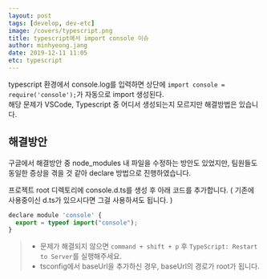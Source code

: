 ```yaml
---
layout: post
tags: [develop, dev-etc]
image: /covers/typescript.png
title: typescript에서 import console 이슈
author: minhyeong.jang
date: 2019-12-11 11:05
etc: typescript
---
```


typescript 환경에서 console.log를 입력하면 상단에 `import console = require('console');`가 자동으로 import 생성된다.  
해당 문제가 VSCode, Typescript 중 어디서 생성되는지 모르지만 해결방법은 있습니다.

## 해결방안

구글에서 해결방안 중 node_modules 내 파일을 수정하는 방안도 있었지만, 팀원들도 동일한 증상을 겪을 것 같아 declare 방법으로 진행하였습니다.

프로젝트 root 디렉토리에 console.d.ts를 생성 후 아래 코드를 추가합니다. ( 기존에 사용중이신 d.ts가 있으시다면 그걸 사용하셔도 됩니다. )

```js
declare module 'console' {
  export = typeof import("console");
}
```

> - 문제가 해결되지 않으면 `command + shift + p` 후 `TypeScript: Restart to Server`를 실행해주세요.
> - tsconfig에서 baseUrl을 추가하신 경우, baseUrl의 경로가 root가 됩니다.
